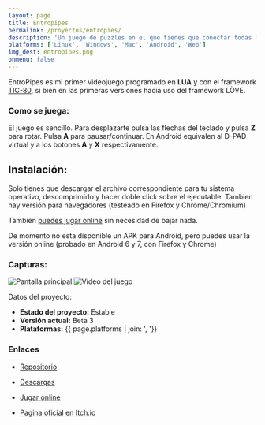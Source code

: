 ```yaml
---
layout: page
title: Entropipes
permalink: /proyectos/entropies/
description: 'Un juego de puzzles en el que tienes que conectar todas las tuberías antes de que se agote el juego.'
platforms: ['Linux', 'Windows', 'Mac', 'Android', 'Web']
img_dest: entropipes.png
onmenu: false
---
```


EntroPipes es mi primer videojuego programado en **LUA** y con el framework [TIC-80](https://tic.computer), si bien en las primeras versiones hacia uso del framework LÖVE.

### Como se juega:

El juego es sencillo. Para desplazarte pulsa las flechas del teclado y pulsa **Z** para rotar. Pulsa **A** para pausar/continuar.
En Android equivalen al D-PAD virtual y a los botones **A** y **X** respectivamente.

## Instalación:

Solo tienes que descargar el archivo correspondiente para tu sistema operativo, descomprimirlo y hacer doble click sobre el ejecutable. Tambien hay versión para navegadores (testeado en Firefox y Chrome/Chromium)

También [puedes jugar online](https://tic.computer/play?cart=246) sin necesidad de bajar nada.

De momento no esta disponible un APK para Android, pero puedes usar la versión online (probado en Android 6 y 7, con Firefox y Chrome)

### Capturas:
![Pantalla principal](https://raw.githubusercontent.com/son-link/EntroPipes/master/main_screen.png)
![Vídeo del juego](https://raw.githubusercontent.com/son-link/EntroPipes/master/entropipes-record.gif)

Datos del proyecto:

* **Estado del proyecto:** Estable
* **Versión actual:** Beta 3
* **Plataformas:** {{ page.platforms | join: ', '}}

### Enlaces

* [Repositorio](https://github.com/son-link/EntroPipes)

* [Descargas](https://github.com/son-link/EntroPipes/releases)

* [Jugar online](https://tic.computer/play?cart=246)

* [Pagina oficial en Itch.io](https://son-link.itch.io/entropipes)

